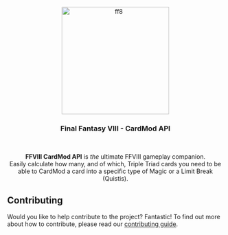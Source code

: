 <p align="center">
  <a href="https://github.com/iamnande/cardmod">
    <img src="https://i.redd.it/r9ut7rwt7hj41.jpg" width="250px" alt="ff8"/>
  </a>
</p>

<h3 align="center">Final Fantasy VIII - CardMod API</h3>

<br />

<p align="center">
    <b>FFVIII CardMod API</b> is <i>the</i> ultimate FFVIII gameplay companion.
    <br />
    Easily calculate how many, and of which, Triple Triad cards you need to be able to CardMod a card into a specific type of
    Magic or a Limit Break (Quistis).
</p>

## Contributing

Would you like to help contribute to the project? Fantastic! To find out more about how to contribute, please read our [contributing guide](/docs/contributing.md).